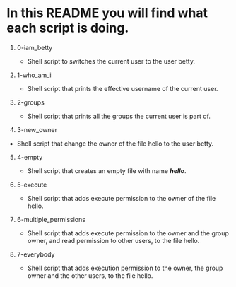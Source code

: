 # In this README you will find what each script is doing.

1. 0-iam_betty
   - Shell script to switches the current user to the user betty.

2. 1-who_am_i
   - Shell script that prints the effective username of the current user.

3. 2-groups
   - Shell script that prints all the groups the current user is part of.

4. 3-new_owner
  - Shell script that change the owner of the file hello to the user betty.

5. 4-empty
   - Shell script that creates an empty file with name ***hello***.

6. 5-execute
   - Shell script that adds execute permission to the owner of the file hello.

7. 6-multiple_permissions
   - Shell script that adds execute permission to the owner and the group owner, and read permission to other users, to the file hello.

8. 7-everybody
   - Shell script that adds execution permission to the owner, the group owner and the other users, to the file hello.


